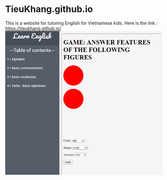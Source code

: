 # TieuKhang.github.io
This is a website for tutoring English for Vietnamese kids. Here is the link : https://tieukhang.github.io/
![Screenshot](screenshot.PNG)
